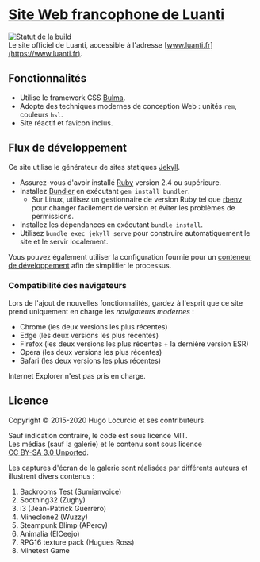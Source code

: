 # [Site Web francophone de Luanti](https://www.luanti.fr)

[![Statut de la build](https://github.com/minetest/minetest.github.io/workflows/build/badge.svg)](https://github.com/minetest/minetest.github.io/actions)\
Le site officiel de Luanti, accessible à l'adresse [www.luanti.fr](https://www.luanti.fr).

## Fonctionnalités

- Utilise le framework CSS [Bulma](https://bulma.io/).
- Adopte des techniques modernes de conception Web : unités `rem`, couleurs `hsl`.
- Site réactif et favicon inclus.

## Flux de développement

Ce site utilise le générateur de sites statiques [Jekyll](https://jekyllrb.com).

- Assurez-vous d'avoir installé [Ruby](https://www.ruby-lang.org/) version 2.4 ou supérieure.
- Installez [Bundler](https://bundler.io/) en exécutant `gem install bundler`.
  - Sur Linux, utilisez un gestionnaire de version Ruby tel que [rbenv](https://github.com/rbenv/rbenv)
    pour changer facilement de version et éviter les problèmes de permissions.
- Installez les dépendances en exécutant `bundle install`.
- Utilisez `bundle exec jekyll serve` pour construire automatiquement le site
  et le servir localement.

Vous pouvez également utiliser la configuration fournie pour un [conteneur de développement](https://containers.dev/) afin de simplifier le processus.

### Compatibilité des navigateurs

Lors de l'ajout de nouvelles fonctionnalités, gardez à l'esprit que ce site prend uniquement en charge les *navigateurs modernes* :

- Chrome (les deux versions les plus récentes)
- Edge (les deux versions les plus récentes)
- Firefox (les deux versions les plus récentes + la dernière version ESR)
- Opera (les deux versions les plus récentes)
- Safari (les deux versions les plus récentes)

Internet Explorer n'est pas pris en charge.

## Licence

Copyright © 2015-2020 Hugo Locurcio et ses contributeurs.

Sauf indication contraire, le code est sous licence MIT.  
Les médias (sauf la galerie) et le contenu sont sous licence  
[CC BY-SA 3.0 Unported](https://creativecommons.org/licenses/by-sa/3.0/).

Les captures d'écran de la galerie sont réalisées par différents auteurs et illustrent divers contenus :

1. Backrooms Test (Sumianvoice)  
2. Soothing32 (Zughy)  
3. i3 (Jean-Patrick Guerrero)  
4. Mineclone2 (Wuzzy)  
5. Steampunk Blimp (APercy)  
6. Animalia (ElCeejo)  
7. RPG16 texture pack (Hugues Ross)  
8. Minetest Game
